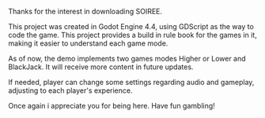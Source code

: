 Thanks for the interest in downloading SOIREE.

This project was created in Godot Engine 4.4, using GDScript as the way to code the game.
This project provides a build in rule book for the games in it, making it easier to understand each game mode.

As of now, the demo implements two games modes Higher or Lower and BlackJack.
It will receive more content in future updates.

If needed, player can change some settings regarding audio and gameplay, adjusting to each player's experience.

Once again i appreciate you for being here.
Have fun gambling!
